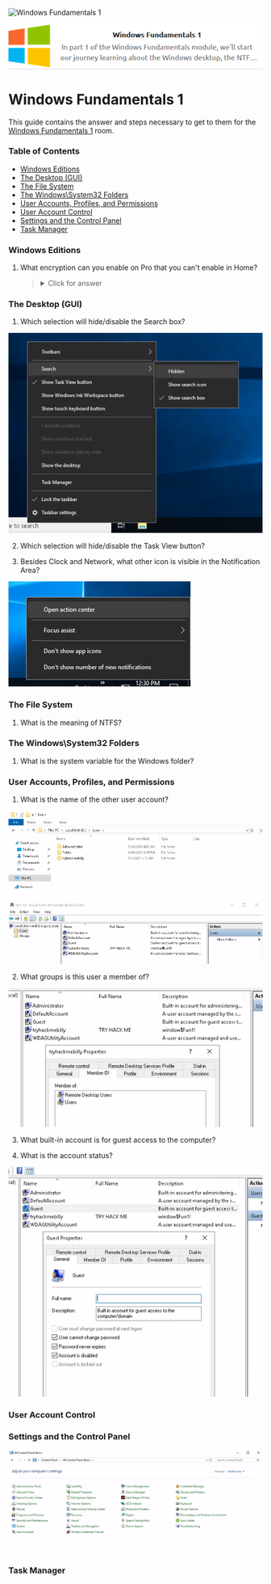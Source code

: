 ![Windows Fundamentals 1](https://assets.tryhackme.com/room-banners/windows.png)

<p align="center">
   <img src="https://github.com/Kevinovitz/TryHackMe_Writeups/blob/main/windowsfundamentals1/Windows_Fundamentals_1_Cover.png" alt="Windows Fundamentals 1 Logo">
</p>

# Windows Fundamentals 1

This guide contains the answer and steps necessary to get to them for the [Windows Fundamentals 1](https://tryhackme.com/room/windowsfundamentals1) room.

### Table of Contents

- [Windows Editions](#windows-editions)
- [The Desktop (GUI)](#the-desktop-gui)
- [The File System](#the-file-system)
- [The Windows\System32 Folders](#the-windows\system32-folders)
- [User Accounts, Profiles, and Permissions](#user-accounts,-profiles,-and-permissions)
- [User Account Control](#user-account-control)
- [Settings and the Control Panel](#settings-and-the-control-panel)
- [Task Manager](#task-manager)

### Windows Editions

1. What encryption can you enable on Pro that you can't enable in Home?

   ><details><summary>Click for answer</summary></details>

### The Desktop (GUI)



1.  Which selection will hide/disable the Search box?

![Searchbox](https://github.com/Kevinovitz/TryHackMe_Writeups/blob/main/windowsfundamentals1/Windows_Fundamentals_1_Searchbox.png)




2. Which selection will hide/disable the Task View button?





3. Besides Clock and Network, what other icon is visible in the Notification Area?

![Action Center](https://github.com/Kevinovitz/TryHackMe_Writeups/blob/main/windowsfundamentals1/Windows_Fundamentals_1_Action_Center.png)




### The File System



1.  What is the meaning of NTFS? 


### The Windows\System32 Folders



1.  What is the system variable for the Windows folder? 


### User Accounts, Profiles, and Permissions



1. What is the name of the other user account?

![Other Users](https://github.com/Kevinovitz/TryHackMe_Writeups/blob/main/windowsfundamentals1/Windows_Fundamentals_1_Other_Users.png)
![Lusrmgr Users](https://github.com/Kevinovitz/TryHackMe_Writeups/blob/main/windowsfundamentals1/Windows_Fundamentals_1_Lusrmgr_Users.png)

2. What groups is this user a member of?

![Lusrmgr Groups](https://github.com/Kevinovitz/TryHackMe_Writeups/blob/main/windowsfundamentals1/Windows_Fundamentals_1_Lusrmgr_Groups.png)

3. What built-in account is for guest access to the computer?


4. What is the account status?

![Lusrmgr Guest](https://github.com/Kevinovitz/TryHackMe_Writeups/blob/main/windowsfundamentals1/Windows_Fundamentals_1_Lusrmgr_Guest.png)



### User Account Control






### Settings and the Control Panel



![Control Panel](https://github.com/Kevinovitz/TryHackMe_Writeups/blob/main/windowsfundamentals1/Windows_Fundamentals_1_Control_Panel.png)



### Task Manager 




